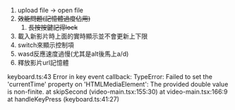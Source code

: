 1. upload file -> open file
2. ~~效能問題(記憶體過度佔用)~~
   1. ~~長按按鍵記得lock~~
3. 載入新影片時上面的實時顯示並不會更新上下限
4. switch來顯示控制項
5. wasd反應速度過慢(尤其是alt後馬上a/d)
6. 釋放影片url記憶體


keyboard.ts:43 Error in key event callback: TypeError: Failed to set the 'currentTime' property on 'HTMLMediaElement': The provided double value is non-finite.
    at skipSecond (video-main.tsx:155:30)
    at video-main.tsx:166:9
    at handleKeyPress (keyboard.ts:41:27)